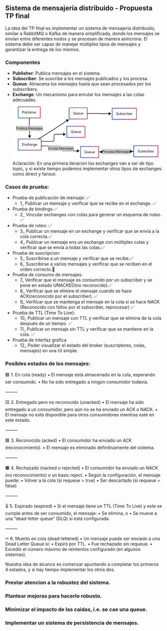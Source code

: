 ## Sistema de mensajería distribuido - Propuesta TP final

La idea del TP final es implementar un sistema de mensajería distribuido, similar a RabbitMQ o Kafka de manera simplificada,
donde los mensajes se envían entre diferentes nodos y se procesan de manera asíncrona. 
El sistema debe ser capaz de manejar múltiples tipos de mensajes y garantizar la entrega de los mismos.

### Componentes

- **Publisher**: Publica mensajes en el sistema.
- **Subscriber**: Se suscribe a los mensajes publicados y los procesa.
- **Queue**: Almacena los mensajes hasta que sean procesados por los subscribers.
- **Exchange**: Un mecanismo para enrutar los mensajes a las colas adecuadas.
![img_1.png](img_1.png)Aclaración: En una primera iteracion los exchanges van a ser de tipo topic, y si existe tiempo podemos implementar otros tipos de exchanges como direct y fanout.

### Casos de prueba:

- Prueba de publicación de mensaje: ✅
  - 1_ Publicar un mensaje y verificar que se recibe en el exchange. ✅
- Prueba de bindings ✅
  - 2_ Vincular exchanges con colas para generar un esquema de ruteo. ✅
- Prueba de ruteo: ✅
  - 3_ Publicar un mensaje en un exchange y verificar que se envía a la cola correcta.✅
  - 4_ Publicar un mensaje ens un exchange con múltiples colas y verificar que se envía a todas las colas.✅
- Prueba de suscripcion:
  - 5_ Suscribirse a un mensaje y verificar que se recibe.✅
  - 6_ Suscribirse a varios mensajes y verificar que se reciben en el orden correcto.🤔
- Prueba de consumo de mensajes:
  - 7_ Verificar que el mensaje es consumido por un subscriber y se pone en estado UNACKED(no reconocido).✅
  - 8_ Verificar que se elimine el mensaje cuando se hace ACK(reconocido por el subscriber). ✅
  - 9_ Verificar que se mantenga el mensaje en la cola si se hace NACK (Reconocido con fallos por el subscriber, reprocesar) ✅
- Prueba de TTL (Time To Live):
  - 10_ Publicar un mensaje con TTL y verificar que se elimina de la cola después de un tiempo.  ✅
  - 11_ Publicar un mensaje sin TTL y verificar que se mantiene en la cola. ✅
- Prueba de interfaz grafica
  - 12_ Poder visualizar el estado del broker (suscriptores, colas, mensajes) en una UI simple.


### Posibles estados de los mensajes:

🟩 1. En cola (ready)
   •	El mensaje está almacenado en la cola, esperando ser consumido.
   •	No ha sido entregado a ningún consumidor todavía.

⸻

🟨 2. Entregado pero no reconocido (unacked)
•	El mensaje ha sido entregado a un consumidor, pero aún no se ha enviado un ACK o NACK.
•	El mensaje no está disponible para otros consumidores mientras esté en este estado.

⸻

🟥 3. Reconocido (acked)
•	El consumidor ha enviado un ACK (reconocimiento).
•	El mensaje es eliminado definitivamente del sistema.

⸻

🟧 4. Rechazado (nacked o rejected)
•	El consumidor ha enviado un NACK (no reconocimiento) o un basic.reject.
•	Según la configuración, el mensaje puede:
•	Volver a la cola (si requeue = true)
•	Ser descartado (si requeue = false)

⸻

⏳ 5. Expirado (expired)
•	Si el mensaje tiene un TTL (Time To Live) y este se cumple antes de ser consumido, el mensaje:
•	Se elimina, o
•	Se mueve a una “dead-letter queue” (DLQ) si está configurada.

⸻

⚰️ 6. Muerto en cola (dead-lettered)
•	Un mensaje puede ser enviado a una Dead Letter Queue si:
•	Expiró por TTL.
•	Fue rechazado sin requeue.
•	Excedió el número máximo de reintentos configurado (en algunos sistemas).
  
Nuestra idea de alcance es comenzar apuntando a completar los primeros 4 estados, y si hay tiempo implementar los otros dos.


### Prestar atencion a la robustez del sistema.

### Plantear mejoras para hacerlo robusto.

### Minimizar el impacto de las caidas, i.e. se cae una queue.
### Implementar un sistema de persistencia de mensajes.
